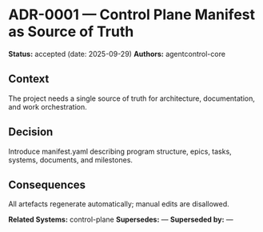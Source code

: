 # ADR-0001 — Control Plane Manifest as Source of Truth

**Status:** accepted (date: 2025-09-29)
**Authors:** agentcontrol-core

## Context
The project needs a single source of truth for architecture, documentation, and work orchestration.

## Decision
Introduce manifest.yaml describing program structure, epics, tasks, systems, documents, and milestones.

## Consequences
All artefacts regenerate automatically; manual edits are disallowed.

**Related Systems:** control-plane
**Supersedes:** —
**Superseded by:** —
